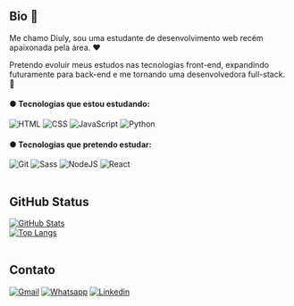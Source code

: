 ## Bio 🤗

Me chamo Diuly, sou uma estudante de desenvolvimento web recém apaixonada pela área. ❤️

Pretendo evoluir meus estudos nas tecnologias front-end, expandindo futuramente para back-end e me tornando uma desenvolvedora full-stack. 🤩

#### ● Tecnologias que estou estudando:

![HTML](https://user-images.githubusercontent.com/106192001/180926506-1cb1e640-ed6f-47e1-8f3b-bfc9bb18c011.png)
![CSS](https://user-images.githubusercontent.com/106192001/180926535-868acb1c-9304-49fb-b1da-36b98c59efaa.png)
![JavaScript](https://user-images.githubusercontent.com/106192001/180927458-591f8e28-6f1d-44de-af43-f5126256aca0.png)
![Python](https://user-images.githubusercontent.com/106192001/180927813-6528b889-1e3d-401c-a85a-a4dfd2991a6f.png)

#### ● Tecnologias que pretendo estudar:

![Git](https://user-images.githubusercontent.com/106192001/180927589-a0335bbb-c551-4c86-82e4-d0f485455157.png)
![Sass](https://user-images.githubusercontent.com/106192001/180927696-ffaba009-067d-461b-afe4-732b429d1298.png)
![NodeJS](https://user-images.githubusercontent.com/106192001/180927735-cbccc723-5286-4d72-9c11-2571e19b9cee.png)
![React](https://user-images.githubusercontent.com/106192001/180927763-778b94ee-55d8-4d82-9a20-33bac5bf1aa3.png) <br><br>

## GitHub Status

[![GitHub Stats](https://github-readme-stats.vercel.app/api?username=diulytofalo&count_private=true&show_icons=true&theme=bear)](https://github.com/diulytofalo)<br>
[![Top Langs](https://github-readme-stats.vercel.app/api/top-langs/?username=diulytofalo&layout=compact&show_icons=true&theme=bear)](https://github.com/diulytofalo) <br><br>

## Contato

[![Gmail](https://user-images.githubusercontent.com/106192001/180938411-427d5007-9c0c-4f22-b71b-2801757d454f.png)](mailto:diulytofalo@gmail.com)
[![Whatsapp](https://user-images.githubusercontent.com/106192001/180938479-0a7010da-d103-44ac-a964-e861730b51cb.png)](https://wa.me/5564993442586)
[![Linkedin](https://user-images.githubusercontent.com/106192001/180938521-dcb11f8d-0f13-461a-ad51-0f964978a149.png)](https://www.linkedin.com/in/diulytofalo/)
